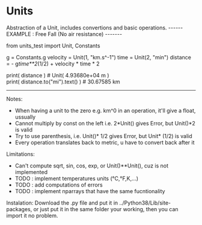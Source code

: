 # Units
Abstraction of a Unit, includes convertions and basic operations. 
------ EXAMPLE : Free Fall (No air resistance) -------

from units_test import Unit, Constants

g = Constants.g 
velocity = Unit(1, "km.s^-1") 
time = Unit(2, "min") 
distance = - g*time**2*(1/2) + velocity * time * 2  

print( distance )                   # Unit( 4.93680e+04 m )  
print( distance.to("mi").text() )   # 30.67585 km 

--------------------------------------------------------
Notes:
 - When having a unit to the zero e.g. km^0 in an operation, it'll give a float, ussually
 - Cannot multiply by const on the left i.e. 2*Unit() gives Error, but Unit()*2 is valid
 - Try to use parenthesis, i.e. Unit()* 1/2 gives Error, but Unit* (1/2) is valid
 - Every operation translates back to metric, u have to convert back after it 

Limitations:
 - Can't compute sqrt, sin, cos, exp, or Unit()**Unit(), cuz is not implemented
 - TODO : implement temperatures units (°C,°F,K,...)
 - TODO : add computations of errors
 - TODO : implement nparrays that have the same fucntionality


Instalation:
  Download the .py file and put it in ../Python38/Lib/site-packages, or just put it in
  the same folder your working, then you can import it no problem.

 
